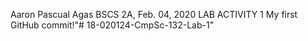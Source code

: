 Aaron Pascual Agas
BSCS 2A, 
Feb. 04, 2020
LAB ACTIVITY 1
My first GitHub commit!"# 18-020124-CmpSc-132-Lab-1" 

